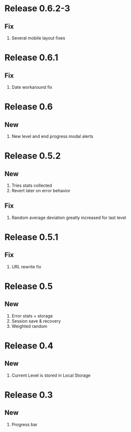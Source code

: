 # Release 0.6.2-3

## Fix

1. Several mobile layout fixes

# Release 0.6.1

## Fix

1. Date workaround fix

# Release 0.6

## New

1. New level and end progress modal alerts

# Release 0.5.2

## New

1. Tries stats collected
1. Revert later on error behavior

## Fix

1. Random average deviation greatly increased for last level

# Release 0.5.1

## Fix

1. URL rewrite fix

# Release 0.5

## New

1. Error stats + storage
1. Session save & recovery
1. Weighted random

# Release 0.4

## New

1. Current Level is stored in Local Storage

# Release 0.3

## New

1. Progress bar
